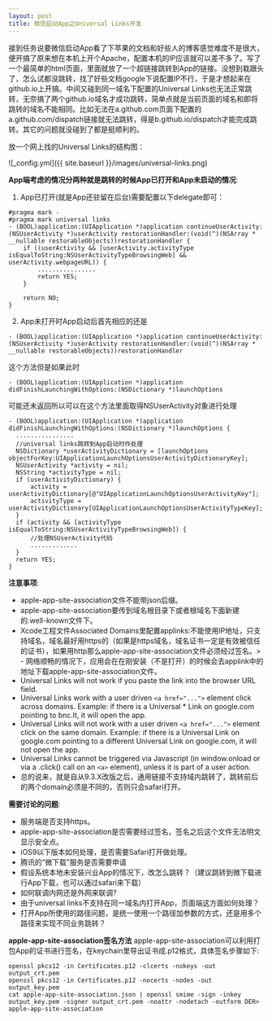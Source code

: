 ```yaml
---
layout: post
title: 微信启动App之Universal Links开发
---
```


接到任务说要微信启动App看了下苹果的文档和好些人的博客感觉难度不是很大，便开搞了原来想在本机上开个Apache，配置本机的IP应该就可以差不多了。写了一个最简单的html页面，里面就放了一个超链接跳转到App的链接。没想到栽跟头了，怎么试都没跳转，找了好些文档google下说配置IP不行，于是才想起来在github.io上开搞。中间又碰到同一域名下配置的Universal Links也无法正常跳转，无奈搞了两个github.io域名才成功跳转，简单点就是当前页面的域名和即将跳转的域名不能相同。比如无法在a.github.com页面下配置的a.github.com/dispatch链接就无法跳转，得是b.github.io/dispatch才能完成跳转。其它的问题就没碰到了都是挺顺利的。

放一个网上找的Universal Links的结构图：

![_config.yml]({{ site.baseurl }}/images/universal-links.png)


**App端考虑的情况分两种就是跳转的时候App已打开和App未启动的情况**:

1. App已打开(就是App还驻留在后台)需要配置以下delegate即可：

```
#pragma mark -
#pragma mark universal links
- (BOOL)application:(UIApplication *)application continueUserActivity:(NSUserActivity *)userActivity restorationHandler:(void(^)(NSArray * __nullable restorableObjects))restorationHandler {
    if ((userActivity && [userActivity.activityType isEqualToString:NSUserActivityTypeBrowsingWeb] && userActivity.webpageURL)) {
        ................
        return YES;
    }

    return NO;
}

```
2. App未打开时App启动后首先相应的还是

`- (BOOL)application:(UIApplication *)application continueUserActivity:(NSUserActivity *)userActivity restorationHandler:(void(^)(NSArray * __nullable restorableObjects))restorationHandler`

这个方法但是如果此时

 `- (BOOL)application:(UIApplication *)application didFinishLaunchingWithOptions:(NSDictionary *)launchOptions`

 可能还未返回所以可以在这个方法里面取得NSUserActivity对象进行处理

```
- (BOOL)application:(UIApplication *)application didFinishLaunchingWithOptions:(NSDictionary *)launchOptions {
  ................
  //universal links跳转到App启动时作处理
  NSDictionary *userActivityDictionary = [launchOptions objectForKey:UIApplicationLaunchOptionsUserActivityDictionaryKey];
  NSUserActivity *activity = nil;
  NSString *activityType = nil;
  if (userActivityDictionary) {
      activity = userActivityDictionary[@"UIApplicationLaunchOptionsUserActivityKey"];
      activityType = userActivityDictionary[UIApplicationLaunchOptionsUserActivityTypeKey];
  }
  if (activity && [activityType isEqualToString:NSUserActivityTypeBrowsingWeb]) {
      //处理NSUserActivity代码
      .............
  }
  return YES;
}
```

**注意事项**:

 - apple-app-site-association文件不能带json后缀。
 - apple-app-site-association要传到域名根目录下或者根域名下面新建的.well-known文件下。
 - Xcode工程文件Associated Domains里配置applinks:不能使用IP地址，只支持域名，域名最好用https的（如果是https域名，域名证书一定是有效被信任的证书），如果用http那么apple-app-site-association文件必须经过签名。> - 网络顺畅的情况下，应用会在在刚安装（不是打开）的时候会去applink中的地址下载apple-app-site-association文件。
 - Universal Links will not work if you paste the link into the browser URL field.
 - Universal Links work with a user driven ```<a href="...">``` element click across domains. Example: if there is a Universal * Link on google.com pointing to bnc.lt, it will open the app.
 - Universal Links will not work with a user driven ```<a href="...">``` element click on the same domain. Example: if there is a Universal Link on google.com pointing to a different Universal Link on google.com, it will not open the app.
 - Universal Links cannot be triggered via Javascript (in window.onload or via a .click() call on an ```<a>``` element), unless it is part of a user action.
 - 总的说来，就是自从9.3.X改版之后，通用链接不支持域内跳转了，跳转前后的两个domain必须是不同的，否则只会safari打开。

**需要讨论的问题**:

 - 服务端是否支持https。
 - apple-app-site-association是否需要经过签名，签名之后这个文件无法明文显示安全点。
 - iOS9以下版本如何处理，是否需要Safari打开做处理。
 - 腾讯的“微下载”服务是否需要申请
 - 假设系统本地未安装兴业App的情况下，改怎么跳转？（建议跳转到微下载进行App下载，也可以通过safari来下载）
 - 如何联调内网还是外网来联调?
 - 由于universal links不支持在同一域名内打开App，页面端这方面如何处理？
 - 打开App所使用的路径问题，是统一使用一个路径加参数的方式，还是用多个路径来实现不同业务跳转？

 **apple-app-site-association签名方法**
apple-app-site-association可以利用打包App的证书进行签名，在keychain里导出证书成.p12格式，具体签名步骤如下:

```
openssl pkcs12 -in Certificates.p12 -clcerts -nokeys -out output_crt.pem
openssl pkcs12 -in Certificates.p12 -nocerts -nodes -out output_key.pem
cat apple-app-site-association.json | openssl smime -sign -inkey output_key.pem -signer output_crt.pem -noattr -nodetach -outform DER> apple-app-site-association
```
